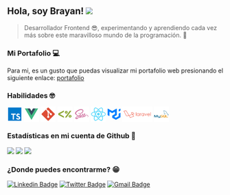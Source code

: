 ## Hola, soy Brayan! <img src="https://media.giphy.com/media/hvRJCLFzcasrR4ia7z/giphy.gif" width="25px">

> Desarrollador Frontend 😎, experimentando y aprendiendo cada vez más sobre este maravilloso mundo de la programación. 🤩

### Mi Portafolio 💻

Para mi, es un gusto que puedas visualizar mi portafolio web presionando el siguiente enlace: [portafolio](https://brayanduranvelasquez.github.io/)

### Habilidades 🤓

<div style="display: flex; gap: 4px;">
    <img src="./icons/typescript.svg" height="35" title="Typescript">
    <img src="./icons/vue.svg" height="35" title="Vuejs">
    <img src="./icons/git.svg" height="35" title="Git">
    <img src="./icons/ejs.svg" height="35" title="EJS">
    <img src="./icons/sass.svg" height="35" title="Sass">
    <img src="./icons/react.svg" height="35" title="Reactjs">
    <svg xmlns="http://www.w3.org/2000/svg" width="30" height="32" viewBox="0 0 36 32" fill="none" class="css-1170n61"><path fill-rule="evenodd" clip-rule="evenodd" d="M30.343 21.976a1 1 0 00.502-.864l.018-5.787a1 1 0 01.502-.864l3.137-1.802a1 1 0 011.498.867v10.521a1 1 0 01-.502.867l-11.839 6.8a1 1 0 01-.994.001l-9.291-5.314a1 1 0 01-.504-.868v-5.305c0-.006.007-.01.013-.007.005.003.012 0 .012-.007v-.006c0-.004.002-.008.006-.01l7.652-4.396c.007-.004.004-.015-.004-.015a.008.008 0 01-.008-.008l.015-5.201a1 1 0 00-1.5-.87l-5.687 3.277a1 1 0 01-.998 0L6.666 9.7a1 1 0 00-1.499.866v9.4a1 1 0 01-1.496.869l-3.166-1.81a1 1 0 01-.504-.87l.028-16.43A1 1 0 011.527.86l10.845 6.229a1 1 0 00.996 0L24.21.86a1 1 0 011.498.868v16.434a1 1 0 01-.501.867l-5.678 3.27a1 1 0 00.004 1.735l3.132 1.783a1 1 0 00.993-.002l6.685-3.839zM31 7.234a1 1 0 001.514.857l3-1.8A1 1 0 0036 5.434V1.766A1 1 0 0034.486.91l-3 1.8a1 1 0 00-.486.857v3.668z" fill="#007FFF"></path></svg>
    <img src="./icons/laravel.svg" height="35" title="Laravel">
    <img src="./icons/mysql.svg" height="35" title="Mysql"> 
</div>

### Estadísticas en mi cuenta de Github 📓

<div>
  <img src='https://github-readme-stats.vercel.app/api?username=brayanduranvelasquez&show_icons=true' height="175px"> 
  <img src='https://github-readme-stats.vercel.app/api/top-langs/?username=brayanduranvelasquez&layout=compact&langs_count=8' height="175px">
  <img src='https://github-readme-streak-stats.herokuapp.com/?user=brayanduranvelasquez&theme=light' height="175px">
</div>

### ¿Donde puedes encontrarme? 😁

[![Linkedin Badge](https://img.shields.io/badge/LinkedIn-0077B5?style=for-the-badge&logo=linkedin&logoColor=white)](https://www.linkedin.com/in/brayanduranvelasquez/)
[![Twitter Badge](https://img.shields.io/badge/Twitter-1DA1F2?style=for-the-badge&logo=twitter&logoColor=white)](https://www.twitter.com/brayanduranv)
[![Gmail Badge](https://img.shields.io/badge/Gmail-D14836?style=for-the-badge&logo=gmail&logoColor=white)](mailto:brayan13s133@gmail.com)
